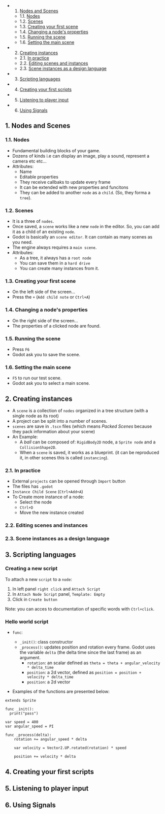 <!-- vscode-markdown-toc -->
* 1. [Nodes and Scenes](#NodesandScenes)
	* 1.1. [Nodes](#Nodes)
	* 1.2. [Scenes](#Scenes)
	* 1.3. [Creating your first scene](#Creatingyourfirstscene)
	* 1.4. [Changing a node's properties](#Changinganodesproperties)
	* 1.5. [Running the scene](#Runningthescene)
	* 1.6. [Setting the main scene](#Settingthemainscene)
* 2. [Creating instances](#Creatinginstances)
	* 2.1. [In practice](#Inpractice)
	* 2.2. [Editing scenes and instances](#Editingscenesandinstances)
	* 2.3. [Scene instances as a design language](#Sceneinstancesasadesignlanguage)
* 3. [Scripting languages](#Scriptinglanguages)
* 4. [Creating your first scripts](#Creatingyourfirstscripts)
* 5. [Listening to player input](#Listeningtoplayerinput)
* 6. [Using Signals](#UsingSignals)

<!-- vscode-markdown-toc-config
	numbering=true
	autoSave=true
	/vscode-markdown-toc-config -->
<!-- /vscode-markdown-toc -->

##  1. <a name='NodesandScenes'></a>Nodes and Scenes

###  1.1. <a name='Nodes'></a>Nodes

- Fundamental building blocks of your game.
- Dozens of kinds i.e can display an image, play a sound, represent a camera etc etc...
- Attributes:
  - Name
  - Editable properties
  - They receive callbaks to update every frame
  - It can be extended with new properties and funcitons
  - They can be added to another `node` as a `child`. (So, they forma a `tree`).

###  1.2. <a name='Scenes'></a>Scenes

- It is a three of `nodes`.
- Once saved, a `scene` works like a new `node` in the editor. So, you can add it as a child of an existing `node`.
- Godot is basically an `scene editor`. It can contain as many scenes as you need.
- The engine always requires a `main scene`.
- Attributes:
  - As a tree, it always has a `root node`
  - You can save them in a `hard drive`
  - You can create many instances from it.

###  1.3. <a name='Creatingyourfirstscene'></a>Creating your first scene

- On the left side of the screen...
- Press the `+` (`Add child note` or `Ctrl+A`)
  
###  1.4. <a name='Changinganodesproperties'></a>Changing a node's properties

- On the right side of the screen...
- The properties of a clicked node are found.

###  1.5. <a name='Runningthescene'></a>Running the scene

- Press `F6`
- Godot ask you to save the scene.

###  1.6. <a name='Settingthemainscene'></a>Setting the main scene 

- `F5` to run our test scene.
- Godot ask you to select a main scene.

##  2. <a name='Creatinginstances'></a>Creating instances

- A `scene` is a collection of `nodes` organized in a tree structure (with a single node as its root)
- A project can be split into a number of scenes.
- `scenes` are save in `.tscn` files (which means *Packed Scenes* because they pack information about your scene)
- An Example:
  - A *ball* can be composed of: `RigidBody2D` node, a `Sprite node` and a `CollisionShape2D`.
  - When a `scene` is saved, it works as a blueprint. (it can be reproduced it, in other scenes this is called `instancing`).

###  2.1. <a name='Inpractice'></a>In practice

- External `projects` can be opened through `Import` button 
- The files has  `.godot` 
- `Instance Child Scene` (`Ctrl+Add+A`)
- To Create more instance of a node:
  - Select the node
  - `Ctrl+D`
  - Move the new instance created

###  2.2. <a name='Editingscenesandinstances'></a>Editing scenes and instances

###  2.3. <a name='Sceneinstancesasadesignlanguage'></a>Scene instances as a design language



##  3. <a name='Scriptinglanguages'></a>Scripting languages


### Creating a new script
To attach a new `script` to a `node`:

1. In left panel `right click` and `Attach Script`
2. In `Attach Node Script` panel, `Template: Empty` 
3. Click in `Create button`

Note: you can acces to documentation of specific words with `Ctrl+click`.

### Hello world script

- `func`:
  - `_init()`: class constructor
  - `_process()`: updates position and rotation every frame. Godot uses the variable `delta` (the delta time since the last frame) as an argument.
    - `rotation`: an scalar defined as `theta = theta + angular_velocity * delta_time`
    - `position`: a 2d vector, defined as `position = position + velocity * delta_time`
    - `position`: a 2d vector

- Examples of the functions are presented below:
  
``` console
extends Sprite 

func _init():
  print("pass")

var speed = 400
var angular_speed = PI

func _process(delta):
    rotation += angular_speed * delta

    var velocity = Vector2.UP.rotated(rotation) * speed

    position += velocity * delta
```
##  4. <a name='Creatingyourfirstscripts'></a>Creating your first scripts


##  5. <a name='Listeningtoplayerinput'></a>Listening to player input


##  6. <a name='UsingSignals'></a>Using Signals


